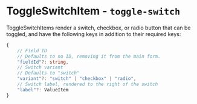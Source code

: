 # ToggleSwitchItem - `toggle-switch`

ToggleSwitchItems render a switch, checkbox, or radio button that can be toggled, and have the following keys in addition to their required keys:

```typescript
{
    // Field ID
    // Defaults to no ID, removing it from the main form.
    "fieldId"?: string,
    // Switch variant
    // Defaults to "switch"
    "variant"?: "switch" | "checkbox" | "radio",
    // Switch label, rendered to the right of the switch
    "label"?: ValueItem
}
```